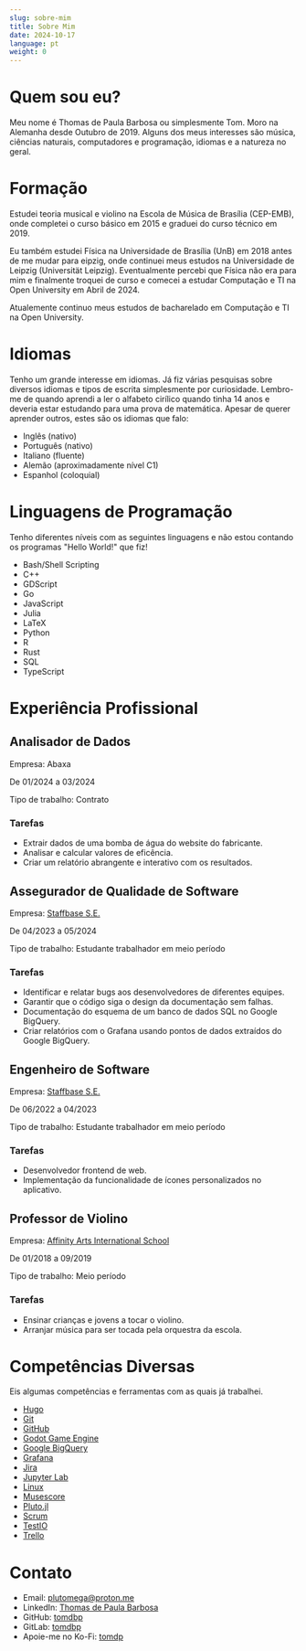 ```yaml
---
slug: sobre-mim
title: Sobre Mim
date: 2024-10-17
language: pt
weight: 0
---
```


# Quem sou eu?

Meu nome é Thomas de Paula Barbosa ou simplesmente Tom. Moro na Alemanha desde Outubro de 2019. Alguns dos meus interesses são música, ciências naturais, computadores e programação, idiomas e a natureza no geral.

# Formação

Estudei teoria musical e violino na Escola de Música de Brasília (CEP-EMB), onde completei o curso básico em 2015 e graduei do curso técnico em 2019.

Eu também estudei Física na Universidade de Brasília (UnB) em 2018 antes de me mudar para eipzig, onde continuei meus estudos na Universidade de Leipzig (Universität Leipzig). Eventualmente percebi que Física não era para mim e finalmente troquei de curso e comecei a estudar Computação e TI na Open University em Abril de 2024.

Atualemente continuo meus estudos de bacharelado em Computação e TI na Open University.

# Idiomas

Tenho um grande interesse em idiomas. Já fiz várias pesquisas sobre diversos idiomas e tipos de escrita simplesmente por curiosidade. Lembro-me de quando aprendi a ler o alfabeto cirílico quando tinha 14 anos e deveria estar estudando para uma prova de matemática. Apesar de querer aprender outros, estes são os idiomas que falo:

- Inglês (nativo)
- Português (nativo)
- Italiano (fluente)
- Alemão (aproximadamente nível C1)
- Espanhol (coloquial)

# Linguagens de Programação

Tenho diferentes níveis com as seguintes linguagens e não estou contando os programas "Hello World!" que fiz!

- Bash/Shell Scripting
- C++
- GDScript
- Go
- JavaScript
- Julia
- LaTeX
- Python
- R
- Rust
- SQL
- TypeScript

# Experiência Profissional

## Analisador de Dados

Empresa: Abaxa

De 01/2024 a 03/2024

Tipo de trabalho: Contrato

### Tarefas

- Extrair dados de uma bomba de água do website do fabricante.
- Analisar e calcular valores de eficência.
- Criar um relatório abrangente e interativo com os resultados.

## Assegurador de Qualidade de Software

Empresa: [Staffbase S.E.](https://staffbase.com)

De 04/2023 a 05/2024

Tipo de trabalho: Estudante trabalhador em meio período

### Tarefas

- Identificar e relatar bugs aos desenvolvedores de diferentes equipes.
- Garantir que o código siga o design da documentação sem falhas.
- Documentação do esquema de um banco de dados SQL no Google BigQuery.
- Criar relatórios com o Grafana usando pontos de dados extraídos do Google BigQuery.

## Engenheiro de Software

Empresa: [Staffbase S.E.](https://staffbase.com)

De 06/2022 a 04/2023

Tipo de trabalho: Estudante trabalhador em meio período

### Tarefas

- Desenvolvedor frontend de web.
- Implementação da funcionalidade de ícones personalizados no aplicativo.

## Professor de Violino

Empresa: [Affinity Arts International School](https://www.affinityarts.com.br/)

De 01/2018 a 09/2019

Tipo de trabalho: Meio período

### Tarefas

- Ensinar crianças e jovens a tocar o violino.
- Arranjar música para ser tocada pela orquestra da escola.

# Competências Diversas

Eis algumas competências e ferramentas com as quais já trabalhei.

- [Hugo](https://gohugo.io)
- [Git](https://git-scm.com/)
- [GitHub](https://github.com/)
- [Godot Game Engine](https://godotengine.org/)
- [Google BigQuery](https://cloud.google.com/bigquery)
- [Grafana](https://grafana.com)
- [Jira](https://www.atlassian.com/software/jira)
- [Jupyter Lab](https://jupyter.org/)
- [Linux](https://www.linux.org/)
- [Musescore](https://musescore.org/)
- [Pluto.jl](https://plutojl.org/)
- [Scrum](https://www.scrum.org/)
- [TestIO](https://test.io/)
- [Trello](https://trello.com/)

# Contato

- Email: <plutomega@proton.me>
- LinkedIn: [Thomas de Paula Barbosa](https://linkedin.com/in/thomas-de-paula-barbosa-17302b243)
- GitHub: [tomdbp](https://github.com/tomdpb)
- GitLab: [tomdbp](https://gitlab.com/tomdpb)
- Apoie-me no Ko-Fi: [tomdp](https://ko-fi.com/tomdpb)
